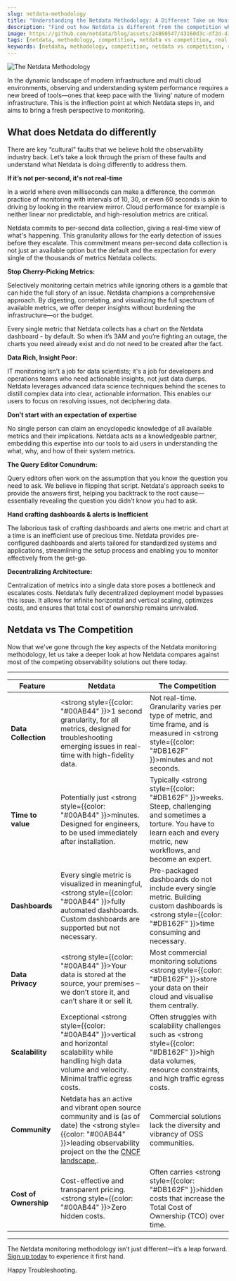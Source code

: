 ```yaml
---
slug: netdata-methodology
title: "Understanding the Netdata Methodology: A Different Take on Monitoring"
description: "Find out how Netdata is different from the competition when it comes to the monitoring methodology and philosophy"
image: https://github.com/netdata/blog/assets/24860547/43160d3c-df2d-436a-84ad-564a0465df5a
tags: [netdata, methodology, competition, netdata vs competition, real time]
keywords: [netdata, methodology, competition, netdata vs competition, real time]
---
```

![The Netdata Methodology](https://github.com/netdata/blog/assets/24860547/43160d3c-df2d-436a-84ad-564a0465df5a)

In the dynamic landscape of modern infrastructure and multi cloud environments, observing and understanding system performance requires a new breed of tools—ones that keep pace with the 'living' nature of modern infrastructure. This is the inflection point at which Netdata steps in, and aims to bring a fresh perspective to monitoring.

<!--truncate-->

## What does Netdata do differently

There are key “cultural” faults that we believe hold the observability industry back. Let’s take a look through the prism of these faults and understand what Netdata is doing differently to address them.

**If it’s not per-second, it's not real-time**

In a world where even milliseconds can make a difference, the common practice of monitoring with intervals of 10, 30, or even 60 seconds is akin to driving by looking in the rearview mirror. Cloud performance for example is neither linear nor predictable, and high-resolution metrics are critical. 

Netdata commits to per-second data collection, giving a real-time view of what's happening. This granularity allows for the early detection of issues before they escalate. This commitment means per-second data collection is not just an available option but the default and the expectation for every single of the thousands of metrics Netdata collects. 

**Stop Cherry-Picking Metrics:**

Selectively monitoring certain metrics while ignoring others is a gamble that can hide the full story of an issue. Netdata champions a comprehensive approach. By digesting, correlating, and visualizing the full spectrum of available metrics, we offer deeper insights without burdening the infrastructure—or the budget.

Every single metric that Netdata collects has a chart on the Netdata dashboard - by default. So when it’s 3AM and you’re fighting an outage, the charts you need already exist and do not need to be created after the fact.

**Data Rich, Insight Poor:**

IT monitoring isn't a job for data scientists; it's a job for developers and operations teams who need actionable insights, not just data dumps. Netdata leverages advanced data science techniques behind the scenes to distill complex data into clear, actionable information. This enables our users to focus on resolving issues, not deciphering data.

**Don’t start with an expectation of expertise**

No single person can claim an encyclopedic knowledge of all available metrics and their implications. Netdata acts as a knowledgeable partner, embedding this expertise into our tools to aid users in understanding the what, why, and how of their system metrics.

**The Query Editor Conundrum:**

Query editors often work on the assumption that you know the question you need to ask. We believe in flipping that script. Netdata's approach seeks to provide the answers first, helping you backtrack to the root cause—essentially revealing the question you didn’t know you had to ask.

**Hand crafting dashboards & alerts is Inefficient**

The laborious task of crafting dashboards and alerts one metric and chart at a time is an inefficient use of precious time. Netdata provides pre-configured dashboards and alerts tailored for standardized systems and applications, streamlining the setup process and enabling you to monitor effectively from the get-go.

**Decentralizing Architecture:**

Centralization of metrics into a single data store poses a bottleneck and escalates costs. Netdata’s fully decentralized deployment model bypasses this issue. It allows for infinite horizontal and vertical scaling, optimizes costs, and ensures that total cost of ownership remains unrivaled.

## Netdata vs The Competition

Now that we've gone through the key aspects of the Netdata monitoring methodology, let us take a deeper look at how Netdata compares against most of the competing observability solutions out there today.

---
|Feature                 | Netdata                                                                	| The Competition     	|
|------------------------|--------------------------------------------------------------------------------------------------------------------|-----------------------------------------------------------------------------------------------------------------|
|**Data Collection**         |<strong style={{color: "#00AB44" }}>1 second granularity</strong>, for all metrics, designed for troubleshooting emerging issues in real-time with high-fidelity data.|Not real-time. Granularity varies per type of metric, and time frame, and is measured in <strong style={{color: "#DB162F" }}>minutes and not seconds</strong>.|
|**Time to value**           |Potentially just <strong style={{color: "#00AB44" }}>minutes</strong>. Designed for engineers, to be used immediately after installation.|Typically <strong style={{color: "#DB162F" }}>weeks</strong>. Steep, challenging and sometimes a torture. You have to learn each and every metric, new workflows, and become an expert.|
|**Dashboards**              |Every single metric is visualized in meaningful, <strong style={{color: "#00AB44" }}>fully automated dashboards</strong>. Custom dashboards are supported but not necessary. |Pre-packaged dashboards do not include every single metric. Building custom dashboards is <strong style={{color: "#DB162F" }}>time consuming</strong> and necessary.|
|**Data Privacy**            |<strong style={{color: "#00AB44" }}>Your data is stored at the source, your premises</strong> – we don’t store it, and can’t share it or sell it.|Most commercial monitoring solutions <strong style={{color: "#DB162F" }}>store your data on their cloud</strong> and visualise them centrally.|
|**Scalability**             |Exceptional <strong style={{color: "#00AB44" }}>vertical and horizontal scalability</strong> while handling high data volume and velocity. Minimal traffic egress costs.|Often struggles with scalability challenges such as <strong style={{color: "#DB162F" }}>high data volumes, resource constraints, and high traffic egress costs</strong>.|
|**Community**               |Netdata has an active and vibrant open source community and is (as of date) the <strong style={{color: "#00AB44" }}>leading observability project on the the [CNCF landscape](https://landscape.cncf.io/card-mode?category=observability-and-analysis&grouping=no&sort=stars),</strong>.| Commercial solutions lack the diversity and vibrancy of OSS communities.|
|**Cost of Ownership**       |Cost-effective and transparent pricing. <strong style={{color: "#00AB44" }}>Zero hidden costs</strong>.|Often carries <strong style={{color: "#DB162F" }}>hidden costs that increase the Total Cost of Ownership (TCO)</strong> over time. |
---

The Netdata monitoring methodology isn’t just different—it’s a leap forward. [Sign up today](https://app.netdata.cloud/) to experience it first hand.

Happy Troubleshooting.

